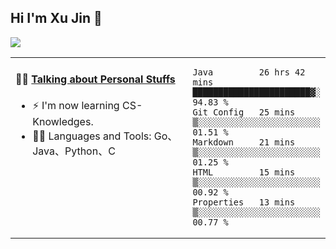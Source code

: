 
## Hi I'm Xu Jin 👋
![](https://komarev.com/ghpvc/?username=jiayouxujin&color=brightgreen&label=PROFILE+VIEWS)



<table align="center">
<tr>
<td valign="top" width="60%">

#### 🏋️‍♀️ <a href="https://github.com/jiayouxujin" target="_blank">Talking about Personal Stuffs</a>
<!-- recent_releases starts -->

- ⚡  I'm now learning CS-Knowledges.  
- 🏊‍♂️ Languages and Tools: Go、Java、Python、C
<!-- recent_releases ends -->
</td>
<td>
 
<!--START_SECTION:waka-->
```text
Java         26 hrs 42 mins  ███████████████████████▓░   94.83 % 
Git Config   25 mins         ▒░░░░░░░░░░░░░░░░░░░░░░░░   01.51 % 
Markdown     21 mins         ▒░░░░░░░░░░░░░░░░░░░░░░░░   01.25 % 
HTML         15 mins         ▒░░░░░░░░░░░░░░░░░░░░░░░░   00.92 % 
Properties   13 mins         ▒░░░░░░░░░░░░░░░░░░░░░░░░   00.77 % 
```
<!--END_SECTION:waka-->
 
</td>
</tr>
</table>





